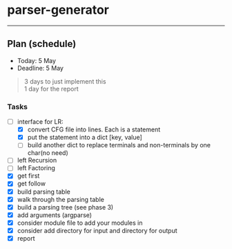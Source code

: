 # parser-generator

---

## Plan (schedule)
* Today: 5 May
* Deadline: 5 May

> 3 days to just implement this<br>
> 1 day for the report

### Tasks
* [ ] interface for LR:
  * [x] convert CFG file into lines. Each is a statement
  * [x] put the statement into a dict [key, value]
  * [ ] build another dict to replace terminals and non-terminals by one char(no need)
* [ ] left Recursion
* [ ] left Factoring
* [X] get first
* [X] get follow
* [x] build parsing table
* [x] walk through the parsing table
* [x] build a parsing tree (see phase 3)
* [x] add arguments (argparse)
* [x] consider module file to add your modules in
* [x] consider add directory for input and directory for output
* [x] report
